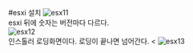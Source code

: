 #esxi 설치
![esx11](https://user-images.githubusercontent.com/63625609/80325068-b0ab0700-886e-11ea-84fc-77492fdb7cbe.png) <br>
esxi 뒤에 숫자는 버전마다 다르다. <br>
![esx12](https://user-images.githubusercontent.com/63625609/80325149-efd95800-886e-11ea-90f4-0a3c9f8e4639.png) <br>
인스톨러 로딩화면이다. 로딩이 끝나면 넘어간다. <
![esx13](https://user-images.githubusercontent.com/63625609/80325200-29aa5e80-886f-11ea-8936-5a2cd4c42cf4.png)
